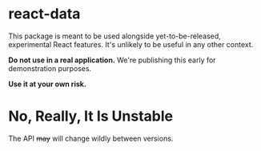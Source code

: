 # react-data

This package is meant to be used alongside yet-to-be-released, experimental React features. It's unlikely to be useful in any other context.

**Do not use in a real application.** We're publishing this early for
demonstration purposes.

**Use it at your own risk.**

# No, Really, It Is Unstable

The API ~~may~~ will change wildly between versions.
